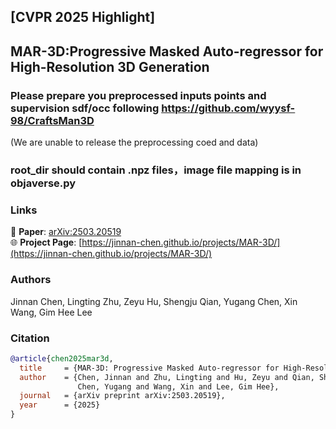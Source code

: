 ## [CVPR 2025 Highlight]
## **MAR-3D:Progressive Masked Auto-regressor for High-Resolution 3D Generation**


### Please prepare you preprocessed inputs points and supervision sdf/occ following https://github.com/wyysf-98/CraftsMan3D
(We are unable to release the preprocessing coed and data)

### root_dir should contain .npz files，image file mapping is in objaverse.py

### Links
📄 **Paper**: [arXiv:2503.20519](https://arxiv.org/abs/2503.20519)  
🌐 **Project Page**: [https://jinnan-chen.github.io/projects/MAR-3D/](https://jinnan-chen.github.io/projects/MAR-3D/)

### Authors
Jinnan Chen, Lingting Zhu, Zeyu Hu, Shengju Qian, Yugang Chen, Xin Wang, Gim Hee Lee

### Citation
```bibtex
@article{chen2025mar3d,
  title     = {MAR-3D: Progressive Masked Auto-regressor for High-Resolution 3D Generation},
  author    = {Chen, Jinnan and Zhu, Lingting and Hu, Zeyu and Qian, Shengju and 
               Chen, Yugang and Wang, Xin and Lee, Gim Hee},
  journal   = {arXiv preprint arXiv:2503.20519},
  year      = {2025}
}
```
